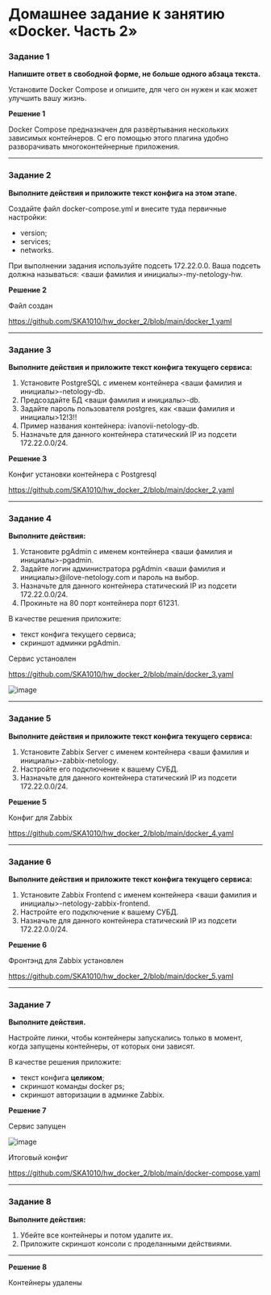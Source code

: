 # Домашнее задание к занятию «Docker. Часть 2»

### Задание 1

**Напишите ответ в свободной форме, не больше одного абзаца текста.**

Установите Docker Compose и опишите, для чего он нужен и как может улучшить вашу жизнь.

**Решение 1**

Docker Compose предназначен для развёртывания нескольких зависимых контейнеров. С его помощью этого плагина удобно разворачивать многоконтейнерные приложения.

---

### Задание 2 

**Выполните действия и приложите текст конфига на этом этапе.** 

Создайте файл docker-compose.yml и внесите туда первичные настройки: 

 * version;
 * services;
 * networks.

При выполнении задания используйте подсеть 172.22.0.0.
Ваша подсеть должна называться: <ваши фамилия и инициалы>-my-netology-hw.

**Решение 2**

Файл создан

https://github.com/SKA1010/hw_docker_2/blob/main/docker_1.yaml

---

### Задание 3 

**Выполните действия и приложите текст конфига текущего сервиса:** 

1. Установите PostgreSQL с именем контейнера <ваши фамилия и инициалы>-netology-db. 
2. Предсоздайте БД <ваши фамилия и инициалы>-db.
3. Задайте пароль пользователя postgres, как <ваши фамилия и инициалы>12!3!!
4. Пример названия контейнера: ivanovii-netology-db.
5. Назначьте для данного контейнера статический IP из подсети 172.22.0.0/24.

**Решение 3**

Конфиг установки контейнера с Postgresql

https://github.com/SKA1010/hw_docker_2/blob/main/docker_2.yaml

---

### Задание 4 

**Выполните действия:**

1. Установите pgAdmin с именем контейнера <ваши фамилия и инициалы>-pgadmin. 
2. Задайте логин администратора pgAdmin <ваши фамилия и инициалы>@ilove-netology.com и пароль на выбор.
3. Назначьте для данного контейнера статический IP из подсети 172.22.0.0/24.
4. Прокиньте на 80 порт контейнера порт 61231.

В качестве решения приложите:

* текст конфига текущего сервиса;
* скриншот админки pgAdmin.

Сервис установлен

https://github.com/SKA1010/hw_docker_2/blob/main/docker_3.yaml

![image](https://github.com/SKA1010/hw_docker_2/assets/125235217/5a431321-73cf-49c3-b886-956acf6ff3b6)

---

### Задание 5 

**Выполните действия и приложите текст конфига текущего сервиса:** 

1. Установите Zabbix Server с именем контейнера <ваши фамилия и инициалы>-zabbix-netology. 
2. Настройте его подключение к вашему СУБД.
3. Назначьте для данного контейнера статический IP из подсети 172.22.0.0/24.

**Решение 5**

Конфиг для Zabbix

https://github.com/SKA1010/hw_docker_2/blob/main/docker_4.yaml

---

### Задание 6

**Выполните действия и приложите текст конфига текущего сервиса:** 

1. Установите Zabbix Frontend с именем контейнера <ваши фамилия и инициалы>-netology-zabbix-frontend. 
2. Настройте его подключение к вашему СУБД.
3. Назначьте для данного контейнера статический IP из подсети 172.22.0.0/24.

**Решение 6**

Фронтэнд для Zabbix установлен

https://github.com/SKA1010/hw_docker_2/blob/main/docker_5.yaml

---

### Задание 7 

**Выполните действия.**

Настройте линки, чтобы контейнеры запускались только в момент, когда запущены контейнеры, от которых они зависят.

В качестве решения приложите:

* текст конфига **целиком**;
* скриншот команды docker ps;
* скриншот авторизации в админке Zabbix.

**Решение 7**

Сервис запущен

![image](https://github.com/SKA1010/hw_docker_2/assets/125235217/b4de3a3e-84b6-4116-98cc-1e5e11511c2c)


Итоговый конфиг

https://github.com/SKA1010/hw_docker_2/blob/main/docker-compose.yaml

---

### Задание 8 

**Выполните действия:** 

1. Убейте все контейнеры и потом удалите их.
1. Приложите скриншот консоли с проделанными действиями.

---

**Решение 8**

Контейнеры удалены
